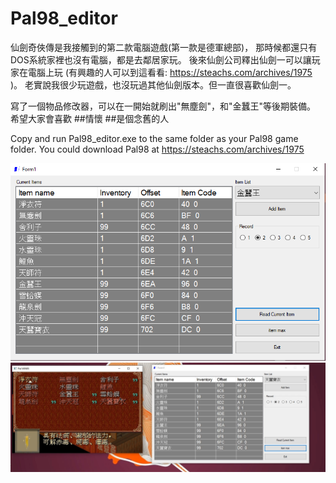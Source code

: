 # Pal98_editor

仙劍奇俠傳是我接觸到的第二款電腦遊戲(第一款是德軍總部)，
那時候都還只有DOS系統家裡也沒有電腦，都是去鄰居家玩。
後來仙劍公司釋出仙劍一可以讓玩家在電腦上玩 (有興趣的人可以到這看看: https://steachs.com/archives/1975 )。
老實說我很少玩遊戲，也沒玩過其他仙劍版本。但一直很喜歡仙劍一。 

寫了一個物品修改器，可以在一開始就刷出"無塵劍"，和"金蠶王"等後期裝備。
希望大家會喜歡 
##情懷 ##是個念舊的人


Copy and run Pal98_editor.exe to the same folder as your Pal98 game folder.
You could download Pal98 at https://steachs.com/archives/1975



<img src="https://github.com/ChakoMoonFish/Pal98_editor/blob/master/Pal98_editor.PNG">

<img src="https://github.com/ChakoMoonFish/Pal98_editor/blob/master/Pal98_editor2.PNG">

